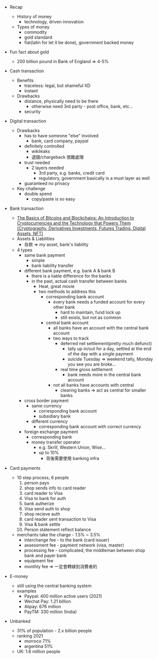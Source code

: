 - Recap
    - History of money
        - technology, driven innovation
    - Types of money
        - commodity
        - gold standard
        - fiat(latin for let it be done), government backed money

- Fun fact about gold
    - 200 billion pound in Bank of England => 4-5%

- Cash transaction
    - Benefits
        - traceless: legal, but shameful XD
        - instant
    - Drawbacks
        - distance, physically need to be there
            - otherwise need 3rd party - post office, bank, etc...
        - security

- Digital transaction
    - Drawbacks
        - has to have someone "else" involved
            - bank, card company, paypal
        - definitely controlled
            - wikileaks
            - 退錢/chargeback 很難處理
        - trust needed
            - 2 layers needed
                - 3rd party, e.g. banks, credit card
                - regulatory, government basically is a must layer as well
        - guaranteed no privacy
    - Key challenge
        - double spend
            - copy/paste is so easy

- Bank transaction
    - [The Basics of Bitcoins and Blockchains: An Introduction to Cryptocurrencies and the Technology that Powers Them (Cryptography, Derivatives Investments, Futures Trading, Digital Assets, NFT)](https://www.amazon.com/Basics-Bitcoins-Blockchains-Introduction-Cryptocurrencies/dp/1633538001)
    - Assets & Liabilities
        - 存款 => my asset, bank's liability
    - 4 types
        - same bank payment
            - simple
            - bank liability transfer
        - different bank payment, e.g. bank A & bank B
            - there is a liable difference for the banks
            - in the past, actual cash transfer between banks
                - Heat, great movie
                - two methods to address this
                    - corresponding bank account
                        - every bank needs a funded account for every other bank
                            - hard to maintain, fund lock up
                            - still exists, but not as common
                    - central bank account
                        - all banks have an account with the central bank account
                        - two ways to track
                            - deferred net settlement(pretty much defunct)
                                - tally up in/out for a day, settled at the end of the day with a single payment
                                - suicide Tuesday => weekend tally, Monday you see you are broke...
                            - real time gross settlement
                                - bank needs more in the central bank account
                        - not all banks have accounts with central
                            - clearing banks => act as central for smaller banks
        - cross border payment
            - same currency
                - corresponding bank account
                - subsidiary bank
            - different currency
                - corresponding bank account with correct currency
        - foreign exchange payment
            - corresponding bank
            - money transfer operator
                - e.g. Skrill, Western Union, Wise...
                - up to 10%
                    - 背後需要使用 banking infra
- Card payments
    - 10 step process, 6 people
        1. person pays
        2. shop sends info to card reader
        3. card reader to Visa
        4. Visa to bank for auth
        5. bank autherize
        6. Visa send auth to shop
        7. shop recieve auth
        8. card reader sent transaction to Visa
        9. Visa & bank settle
        10. Person statement reflect balance
    - merchants take the charge - 1.5% ~ 3.5%
        - interchange fee - to the bank (card issuer)
        - assessment fee - payment network (visa, master)
        - processing fee - complicated, the middleman between shop bank and payer bank
        - equipment fee
        - monthly fee
        => 一定會轉嫁到消費者的
- E-money
    - still using the central banking system
    - examples
        - Paypal: 400 million active users (2021)
        - Wechat Pay: 1.21 billion
        - Alipay: 676 million
        - PayTM: 330 million (India)
- Unbanked
    - 31% of population - 2.x billion people
    - ranking 2021
        - morroco 71%
        - argentina 51%
    - UK: 1.8 million people
    